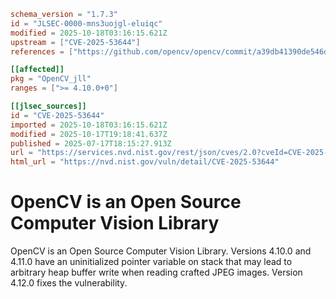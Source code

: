 ```toml
schema_version = "1.7.3"
id = "JLSEC-0000-mns3uojgl-eluiqc"
modified = 2025-10-18T03:16:15.621Z
upstream = ["CVE-2025-53644"]
references = ["https://github.com/opencv/opencv/commit/a39db41390de546d18962ee1278bd6dbb715f466", "https://github.com/opencv/opencv/issues/27271", "https://github.com/opencv/opencv/releases/tag/4.12.0", "https://securitylab.github.com/advisories/GHSL-2025-057_OpenCV/"]

[[affected]]
pkg = "OpenCV_jll"
ranges = [">= 4.10.0+0"]

[[jlsec_sources]]
id = "CVE-2025-53644"
imported = 2025-10-18T03:16:15.621Z
modified = 2025-10-17T19:18:41.637Z
published = 2025-07-17T18:15:27.913Z
url = "https://services.nvd.nist.gov/rest/json/cves/2.0?cveId=CVE-2025-53644"
html_url = "https://nvd.nist.gov/vuln/detail/CVE-2025-53644"
```

# OpenCV is an Open Source Computer Vision Library

OpenCV is an Open Source Computer Vision Library. Versions 4.10.0 and 4.11.0 have an uninitialized pointer variable on stack that may lead to arbitrary heap buffer write when reading crafted JPEG images. Version 4.12.0 fixes the vulnerability.

